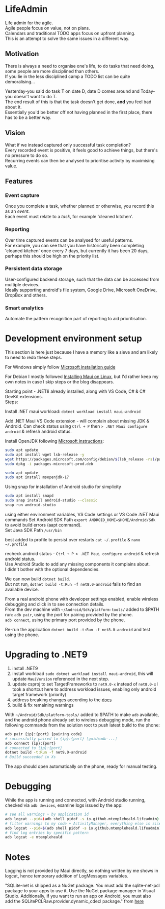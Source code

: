 # LifeAdmin

Life admin for the agile.  
Agile people focus on value, not on plans.  
Calendars and traditional TODO apps focus on upfront planning.  
This is an attempt to solve the same issues in a different way.  

## Motivation

There is always a need to organise one's life, to do tasks that need doing, some people are more disciplined than others.  
If you lie in the less disciplined camp a TODO list can be quite demoralising...  

Yesterday-you said do task T on date D, date D comes around and Today-you doesn't want to do T.  
The end result of this is that the task doesn't get done, __and__ you feel bad about it.  
Essentially you'd be better off not having planned in the first place, there has to be a better way.  

## Vision

What if we instead captured only successful task completion?  
Every recorded event is positive, it feels good to achieve things, but there's no pressure to do so.  
Recurring events can then be analysed to prioritise activity by maximising value.

## Features

### Event capture

Once you complete a task, whether planned or otherwise, you record this as an _event_.  
Each event must relate to a _task_, for example 'cleaned kitchen'.  

### Reporting

Over time captured events can be analysed for useful patterns.  
For example, you can see that you have historically been completing 'cleaned kitchen' once every 7 days, but currently it has been 20 days, perhaps this should be high on the priority list.

### Persistent data storage

User-configured backend storage, such that the data can be accessed from multiple devices.  
Ideally supporting android's file system, Google Drive, Microsoft OneDrive, DropBox and others.  

### Smart analytics

Automate the pattern recognition part of reporting to aid prioritisation.  





# Development environment setup

This section is here just because I have a memory like a sieve and am likely to need to redo these steps.

For Windows simply follow [Microsoft installation guide](https://learn.microsoft.com/en-us/dotnet/maui/get-started/installation?view=net-maui-8.0&tabs=visual-studio-code#android)  

For Debian I mostly followed [Installing Maui on Linux](https://techcommunity.microsoft.com/t5/educator-developer-blog/net-maui-on-linux-with-visual-studio-code/ba-p/3982195), but I'd rather keep my own notes in case I skip steps or the blog disappears.  

Starting point - .NET8 already installed, along with VS Code, C# & C# DevKit extensions.  
Steps:

Install .NET maui workload:
`dotnet workload install maui-android`

Add .NET Maui VS Code extension - will complain about missing JDK & Android.
Can check status using `Ctrl + P` then `> .NET Maui configure android` & refresh android status.

Install OpenJDK following [Microsoft instructions](https://learn.microsoft.com/en-us/java/openjdk/install#debian-10---12):
```bash
sudo apt update
sudo apt install wget lsb-release -y
wget https://packages.microsoft.com/config/debian/$(lsb_release -rs)/packages-microsoft-prod.deb -O packages-microsoft-prod.deb
sudo dpkg -i packages-microsoft-prod.deb

sudo apt update
sudo apt install msopenjdk-17
```

Using snap for installation of Android studio for simplicity
```bash
sudo apt install snapd
sudo snap install android-studio --classic
snap run android-studio
```

using either environment variables, VS Code settings or VS Code .NET Maui commands
Set Android SDK Path `export ANDROID_HOME=$HOME/Android/Sdk` to avoid build errors (aapt command).  
Set Java SDK Path `/usr/bin`

best added to profile to persist over restarts
`cat ~/.profile` & `nano ~/.profile`

recheck android status - `Ctrl + P > .NET Maui configure android` & refresh android status.  
Use Android Studio to add any missing components it complains about.  
I didn't bother with the optional dependencies.

We can now build `dotnet build`.  
But not run, `dotnet build -t:Run -f net8.0-android` fails to find an available device.

From a real android phone with developer settings enabled, enable wireless debugging and click in to see connection details.  
From the dev machine with `~/Android/Sdk/platform-tools/` added to $PATH run:
`adb pair`, using the port for pairing provided by the phone.  
`adb connect`, using the primary port provided by the phone.  

Re-run the application `dotnet build -t:Run -f net8.0-android` and test using the phone.

# Upgrading to .NET9

1. install .NET9
2. install workload `sudo dotnet workload install maui-android`, this will update `MauiVersion` referenced in the next step.
3. update csproj to set TargetFrameworks to `net9.0-x` instead of `net8.0-x`
   I took a shortcut here to address workload issues, enabling only android target framework (priority)
4. address breaking changes according to the [docs](https://learn.microsoft.com/en-us/dotnet/maui/whats-new/dotnet-9?view=net-maui-8.0#deprecated-apis)
5. build & fix remaining warnings

With `~/Android/Sdk/platform-tools/` added to $PATH to make `adb` available,
and the android phone already set to wireless debugging mode,
run the following commands from the solution root to push latest build to the phone:
```bash
adb pair {ip}:{port} {pairing code}
# successfully paired to {ip}:{port} [guid=adb-...]
adb connect {ip}:{port}
# connected to {ip}:{port}
dotnet build -t:Run -f net9.0-android
# Build succeeded in Xs
```

The app should open automatically on the phone, ready for manual testing.




# Debugging

While the app is running and connected, with Android studio running, checked via `adb devices`, examine logs issued by the app:

```bash
# see all warnings + by application id
adb logcat --pid=(adb shell pidof -s io.github.mtempleheald.lifeadmin) *:W -v time,brief,color
# filter warnings to my code + ActivityManager, everything else is silent
adb logcat --pid=$(adb shell pidof -s io.github.mtempleheald.lifeadmin) heald.lifeadmin:V ActivityManager:I *:S -v time,color
# find log entries by specific pattern
adb logcat -e mtempleheald
```


# Notes

Logging is not provided by Maui directly, so nothing written by me shows in logcat, hence temporary addition of LogMessages variables.

"SQLite-net is shipped as a NuGet package. You must add the sqlite-net-pcl package to your apps to use it. Use the NuGet package manager in Visual Studio. Additionally, if you want to run an app on Android, you must also add the SQLitePCLRaw.provider.dynamic_cdecl package." from [here](https://learn.microsoft.com/en-us/training/modules/store-local-data/3-store-data-locally-with-sqlite)
